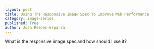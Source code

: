 ```yaml
---
layout: post
title: Using The Responsive Image Spec To Improve Web Performance
category: image-series
published: True
author: Josh Reeder-Esparza
---
```


What is the responsive image spec and how should I use it?